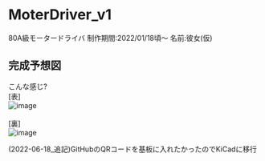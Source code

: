 # MoterDriver_v1
80A級モータードライバ 制作期間:2022/01/18頃～ 名前:彼女(仮)<br>
## 完成予想図<br>
こんな感じ?<br>
[表]<br>
![image](https://user-images.githubusercontent.com/80198387/174416205-f45eea0c-948c-4409-9b2c-baabddaefce2.png)<br>
<br>
[裏]<br>
![image](https://user-images.githubusercontent.com/80198387/174416237-65511293-ff5d-4773-ac20-9ca9e4b7da3c.png)<br>

(2022-06-18_追記)GitHubのQRコードを基板に入れたかったのでKiCadに移行
